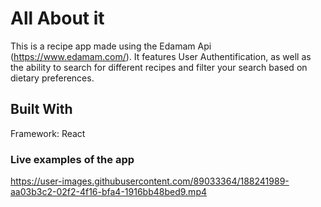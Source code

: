 # All About it 

This is a recipe app made using the Edamam Api (https://www.edamam.com/). It features User Authentification, as well as the ability to search for different recipes and filter your search based on dietary preferences. 

## Built With

Framework: React

### Live examples of the app


https://user-images.githubusercontent.com/89033364/188241989-aa03b3c2-02f2-4f16-bfa4-1916bb48bed9.mp4

